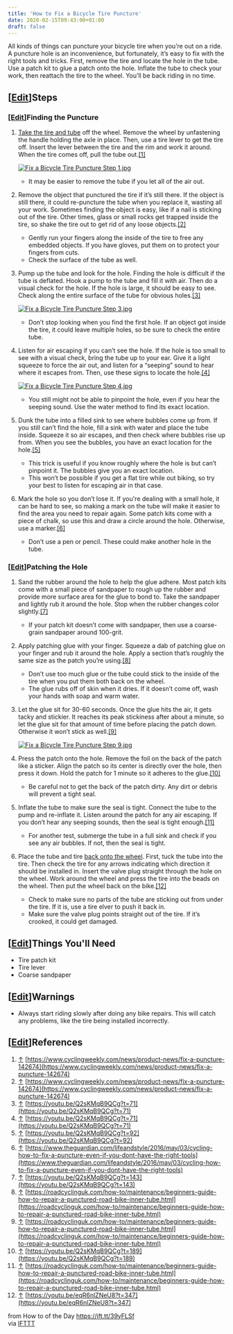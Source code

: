 ```yaml
---
title: 'How to Fix a Bicycle Tire Puncture'
date: 2020-02-15T09:43:00+01:00
draft: false
---
```


All kinds of things can puncture your bicycle tire when you’re out on a ride. A puncture hole is an inconvenience, but fortunately, it’s easy to fix with the right tools and tricks. First, remove the tire and locate the hole in the tube. Use a patch kit to glue a patch onto the hole. Inflate the tube to check your work, then reattach the tire to the wheel. You’ll be back riding in no time.

\[[Edit](https://www.wikihow.com/index.php?title=Fix-a-Bicycle-Tire-Puncture&action=edit&section=1 "Edit section: Steps")\]Steps
--------------------------------------------------------------------------------------------------------------------------------

### \[[Edit](https://www.wikihow.com/index.php?title=Fix-a-Bicycle-Tire-Puncture&action=edit&section=2 "Edit section: Finding the Puncture")\]Finding the Puncture

1.  [Take the tire and tube](https://www.wikihow.com/Fix-a-Bike-Tire#Taking-out-the-Damaged-Tube_sub "Fix a Bike Tire") off the wheel. Remove the wheel by unfastening the handle holding the axle in place. Then, use a tire lever to get the tire off. Insert the lever between the tire and the rim and work it around. When the tire comes off, pull the tube out.[\[1\]](#_note-1)  
      
    
    [![Fix a Bicycle Tire Puncture Step 1.jpg](https://www.wikihow.com/images/thumb/4/44/Fix-a-Bicycle-Tire-Puncture-Step-1.jpg/aid11623359-v4-728px-Fix-a-Bicycle-Tire-Puncture-Step-1.jpg)](https://www.wikihow.com/Image:Fix-a-Bicycle-Tire-Puncture-Step-1.jpg)
    
    *   It may be easier to remove the tube if you let all of the air out.
2.  Remove the object that punctured the tire if it’s still there. If the object is still there, it could re-puncture the tube when you replace it, wasting all your work. Sometimes finding the object is easy, like if a nail is sticking out of the tire. Other times, glass or small rocks get trapped inside the tire, so shake the tire out to get rid of any loose objects.[\[2\]](#_note-2)  
      
    *   Gently run your fingers along the inside of the tire to free any embedded objects. If you have gloves, put them on to protect your fingers from cuts.
    *   Check the surface of the tube as well.
3.  Pump up the tube and look for the hole. Finding the hole is difficult if the tube is deflated. Hook a pump to the tube and fill it with air. Then do a visual check for the hole. If the hole is large, it should be easy to see. Check along the entire surface of the tube for obvious holes.[\[3\]](#_note-3)
    
    [![Fix a Bicycle Tire Puncture Step 3.jpg](https://www.wikihow.com/images/thumb/4/49/Fix-a-Bicycle-Tire-Puncture-Step-3.jpg/aid11623359-v4-728px-Fix-a-Bicycle-Tire-Puncture-Step-3.jpg)](https://www.wikihow.com/Image:Fix-a-Bicycle-Tire-Puncture-Step-3.jpg)
    
    *   Don’t stop looking when you find the first hole. If an object got inside the tire, it could leave multiple holes, so be sure to check the entire tube.
4.  Listen for air escaping if you can’t see the hole. If the hole is too small to see with a visual check, bring the tube up to your ear. Give it a light squeeze to force the air out, and listen for a “seeping” sound to hear where it escapes from. Then, use these signs to locate the hole.[\[4\]](#_note-4)
    
    [![Fix a Bicycle Tire Puncture Step 4.jpg](https://www.wikihow.com/images/thumb/2/23/Fix-a-Bicycle-Tire-Puncture-Step-4.jpg/aid11623359-v4-728px-Fix-a-Bicycle-Tire-Puncture-Step-4.jpg)](https://www.wikihow.com/Image:Fix-a-Bicycle-Tire-Puncture-Step-4.jpg)
    
    *   You still might not be able to pinpoint the hole, even if you hear the seeping sound. Use the water method to find its exact location.
5.  Dunk the tube into a filled sink to see where bubbles come up from. If you still can’t find the hole, fill a sink with water and place the tube inside. Squeeze it so air escapes, and then check where bubbles rise up from. When you see the bubbles, you have an exact location for the hole.[\[5\]](#_note-5)  
      
    *   This trick is useful if you know roughly where the hole is but can’t pinpoint it. The bubbles give you an exact location.
    *   This won’t be possible if you get a flat tire while out biking, so try your best to listen for escaping air in that case.
6.  Mark the hole so you don’t lose it. If you're dealing with a small hole, it can be hard to see, so making a mark on the tube will make it easier to find the area you need to repair again. Some patch kits come with a piece of chalk, so use this and draw a circle around the hole. Otherwise, use a marker.[\[6\]](#_note-6)  
      
    *   Don’t use a pen or pencil. These could make another hole in the tube.

### \[[Edit](https://www.wikihow.com/index.php?title=Fix-a-Bicycle-Tire-Puncture&action=edit&section=3 "Edit section: Patching the Hole")\]Patching the Hole

1.  Sand the rubber around the hole to help the glue adhere. Most patch kits come with a small piece of sandpaper to rough up the rubber and provide more surface area for the glue to bond to. Take the sandpaper and lightly rub it around the hole. Stop when the rubber changes color slightly.[\[7\]](#_note-7)  
      
    *   If your patch kit doesn’t come with sandpaper, then use a coarse-grain sandpaper around 100-grit.
2.  Apply patching glue with your finger. Squeeze a dab of patching glue on your finger and rub it around the hole. Apply a section that’s roughly the same size as the patch you’re using.[\[8\]](#_note-8)  
      
    *   Don’t use too much glue or the tube could stick to the inside of the tire when you put them both back on the wheel.
    *   The glue rubs off of skin when it dries. If it doesn’t come off, wash your hands with soap and warm water.
3.  Let the glue sit for 30-60 seconds. Once the glue hits the air, it gets tacky and stickier. It reaches its peak stickiness after about a minute, so let the glue sit for that amount of time before placing the patch down. Otherwise it won’t stick as well.[\[9\]](#_note-9)
    
    [![Fix a Bicycle Tire Puncture Step 9.jpg](https://www.wikihow.com/images/thumb/7/76/Fix-a-Bicycle-Tire-Puncture-Step-9.jpg/aid11623359-v4-728px-Fix-a-Bicycle-Tire-Puncture-Step-9.jpg)](https://www.wikihow.com/Image:Fix-a-Bicycle-Tire-Puncture-Step-9.jpg)
    
4.  Press the patch onto the hole. Remove the foil on the back of the patch like a sticker. Align the patch so its center is directly over the hole, then press it down. Hold the patch for 1 minute so it adheres to the glue.[\[10\]](#_note-10)  
      
    *   Be careful not to get the back of the patch dirty. Any dirt or debris will prevent a tight seal.
5.  Inflate the tube to make sure the seal is tight. Connect the tube to the pump and re-inflate it. Listen around the patch for any air escaping. If you don’t hear any seeping sounds, then the seal is tight enough.[\[11\]](#_note-11)  
      
    *   For another test, submerge the tube in a full sink and check if you see any air bubbles. If not, then the seal is tight.
6.  Place the tube and tire [back onto the wheel](https://www.wikihow.com/Fix-a-Bike-Tire#Inserting-the-Tube-and-Attaching-the-Wheel_sub "Fix a Bike Tire"). First, tuck the tube into the tire. Then check the tire for any arrows indicating which direction it should be installed in. Insert the valve plug straight through the hole on the wheel. Work around the wheel and press the tire into the beads on the wheel. Then put the wheel back on the bike.[\[12\]](#_note-12)  
      
    *   Check to make sure no parts of the tube are sticking out from under the tire. If it is, use a tire elver to push it back in.
    *   Make sure the valve plug points straight out of the tire. If it’s crooked, it could get damaged.

\[[Edit](https://www.wikihow.com/index.php?title=Fix-a-Bicycle-Tire-Puncture&action=edit&section=4 "Edit section: Things You'll Need")\]Things You'll Need
----------------------------------------------------------------------------------------------------------------------------------------------------------

*   Tire patch kit
*   Tire lever
*   Coarse sandpaper

\[[Edit](https://www.wikihow.com/index.php?title=Fix-a-Bicycle-Tire-Puncture&action=edit&section=5 "Edit section: Warnings")\]Warnings
--------------------------------------------------------------------------------------------------------------------------------------

*   Always start riding slowly after doing any bike repairs. This will catch any problems, like the tire being installed incorrectly.

\[[Edit](https://www.wikihow.com/index.php?title=Fix-a-Bicycle-Tire-Puncture&action=edit&section=6 "Edit section: References")\]References
------------------------------------------------------------------------------------------------------------------------------------------

1.  [↑](#_ref-1) [https://www.cyclingweekly.com/news/product-news/fix-a-puncture-142674](https://www.cyclingweekly.com/news/product-news/fix-a-puncture-142674)
2.  [↑](#_ref-2) [https://www.cyclingweekly.com/news/product-news/fix-a-puncture-142674](https://www.cyclingweekly.com/news/product-news/fix-a-puncture-142674)
3.  [↑](#_ref-3) [https://youtu.be/Q2sKMqB9QCg?t=71](https://youtu.be/Q2sKMqB9QCg?t=71)
4.  [↑](#_ref-4) [https://youtu.be/Q2sKMqB9QCg?t=71](https://youtu.be/Q2sKMqB9QCg?t=71)
5.  [↑](#_ref-5) [https://youtu.be/Q2sKMqB9QCg?t=92](https://youtu.be/Q2sKMqB9QCg?t=92)
6.  [↑](#_ref-6) [https://www.theguardian.com/lifeandstyle/2016/may/03/cycling-how-to-fix-a-puncture-even-if-you-dont-have-the-right-tools](https://www.theguardian.com/lifeandstyle/2016/may/03/cycling-how-to-fix-a-puncture-even-if-you-dont-have-the-right-tools)
7.  [↑](#_ref-7) [https://youtu.be/Q2sKMqB9QCg?t=143](https://youtu.be/Q2sKMqB9QCg?t=143)
8.  [↑](#_ref-8) [https://roadcyclinguk.com/how-to/maintenance/beginners-guide-how-to-repair-a-punctured-road-bike-inner-tube.html](https://roadcyclinguk.com/how-to/maintenance/beginners-guide-how-to-repair-a-punctured-road-bike-inner-tube.html)
9.  [↑](#_ref-9) [https://roadcyclinguk.com/how-to/maintenance/beginners-guide-how-to-repair-a-punctured-road-bike-inner-tube.html](https://roadcyclinguk.com/how-to/maintenance/beginners-guide-how-to-repair-a-punctured-road-bike-inner-tube.html)
10.  [↑](#_ref-10) [https://youtu.be/Q2sKMqB9QCg?t=189](https://youtu.be/Q2sKMqB9QCg?t=189)
11.  [↑](#_ref-11) [https://roadcyclinguk.com/how-to/maintenance/beginners-guide-how-to-repair-a-punctured-road-bike-inner-tube.html](https://roadcyclinguk.com/how-to/maintenance/beginners-guide-how-to-repair-a-punctured-road-bike-inner-tube.html)
12.  [↑](#_ref-12) [https://youtu.be/eqR6nlZNeU8?t=347](https://youtu.be/eqR6nlZNeU8?t=347)

  
  
from How to of the Day https://ift.tt/39yFLSf  
via [IFTTT](https://ifttt.com/?ref=da&site=blogger)